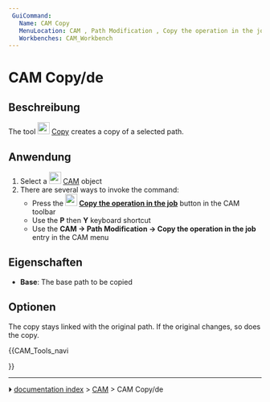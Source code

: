 ```yaml
---
 GuiCommand:
   Name: CAM Copy
   MenuLocation: CAM , Path Modification , Copy the operation in the job
   Workbenches: CAM_Workbench
---
```


# CAM Copy/de



## Beschreibung

The tool <img alt="" src=images/CAM_Copy.svg  style="width:24px;"> [Copy](CAM_Copy.md) creates a copy of a selected path.



## Anwendung

1.  Select a <img alt="" src=images/Workbench_CAM.svg  style="width:24px;"> [CAM](CAM_Workbench.md) object
2.  There are several ways to invoke the command:
    -   Press the **<img src="images/CAM_Copy.svg" width=24px> [Copy the operation in the job](CAM_Copy.md)** button in the CAM toolbar
    -   Use the **P** then **Y** keyboard shortcut
    -   Use the **CAM → Path Modification → Copy the operation in the job** entry in the CAM menu



## Eigenschaften

-    **Base**: The base path to be copied



## Optionen

The copy stays linked with the original path. If the original changes, so does the copy.





{{CAM_Tools_navi

}}



---
⏵ [documentation index](../README.md) > [CAM](CAM_Workbench.md) > CAM Copy/de
